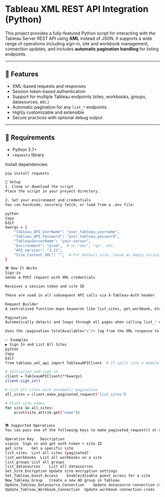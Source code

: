 # Tableau XML REST API Integration (Python)

This project provides a fully-featured Python script for interacting with the Tableau Server REST API using **XML** instead of JSON. It supports a wide range of operations including sign-in, site and workbook management, connection updates, and includes **automatic pagination handling** for listing endpoints.

---

## 📄 Features

- XML-based requests and responses
- Session token-based authentication
- Support for multiple Tableau endpoints (sites, workbooks, groups, datasources, etc.)
- Automatic pagination for any `list_*` endpoints
- Highly customizable and extensible
- Secure practices with optional debug output

---

## 🔧 Requirements

- Python 3.7+
- `requests` library

Install dependencies:
```bash
pip install requests

🚀 Setup
1. Clone or download the script
Place the script in your project directory.

2. Set your environment and credentials
You can hardcode, securely fetch, or load from a .env file:

python
Copy
Edit
kwargs = {
    "Tableau_API_UserName": "your_tableau_username",
    "Tableau_API_Password": "your_tableau_password",
    "TableauServerName": "your-server",
    "Environment": "prod",  # or "dev", "qa", etc.
    "API_Version": "3.21",
    "Site_Content_URL": "",  # For default site, leave as empty string
}

🛠️ How It Works
Sign-in
Sends a POST request with XML credentials

Receives a session token and site ID

These are used in all subsequent API calls via X-Tableau-Auth header

Request Builder
A centralized function maps keywords like list_sites, get_workbook, etc. to actual Tableau REST API endpoints and XML templates.

Pagination
Automatically detects and loops through all pages when calling list_* endpoints.

Uses the <pagination totalAvailable="x"/> tag from the XML response to determine how many items to fetch.

✅ Examples
▶️ Sign In and List All Sites
python
Copy
Edit
from tableau_xml_api import TableauAPIClient  # If split into a module

# Initialize and sign in
client = TableauAPIClient(**kwargs)
client.sign_in()

# List all sites with automatic pagination
all_sites = client.make_paginated_request("list_sites")

# Print site names
for site in all_sites:
    print(site.attrib.get("name"))


📚 Supported Operations
You can pass one of the following keys to make_paginated_request() or make_request():

Operation Key	Description
signin	Sign in and get auth token + site ID
get_site	Get a specific site
list_sites	List all sites (paginated)
list_workbooks	List all workbooks on a site
list_groups	List all groups
list_datasources	List all datasources
Set_Site_Encryption	Update site encryption settings
Set_Tableau_Guest_Access	Enable/disable guest access for a site
New_Tableau_Group	Create a new AD group in Tableau
Update_Tableau_Datasource_Connection	Update datasource connection creds
Update_Tableau_Workbook_Connection	Update workbook connection creds
